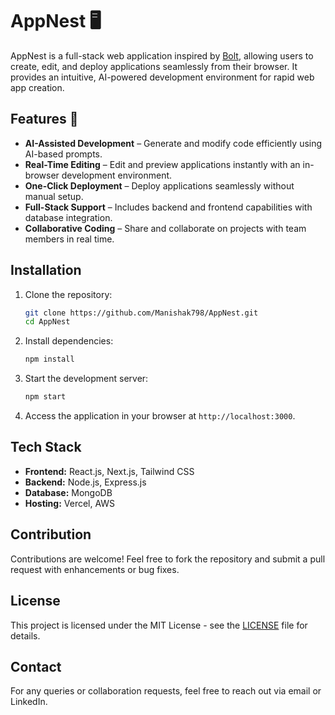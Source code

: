 # AppNest 🖥️

AppNest is a full-stack web application inspired by [Bolt](https://bolt.new/), allowing users to create, edit, and deploy applications seamlessly from their browser. It provides an intuitive, AI-powered development environment for rapid web app creation.

## Features 👀

- **AI-Assisted Development** – Generate and modify code efficiently using AI-based prompts.
- **Real-Time Editing** – Edit and preview applications instantly with an in-browser development environment.
- **One-Click Deployment** – Deploy applications seamlessly without manual setup.
- **Full-Stack Support** – Includes backend and frontend capabilities with database integration.
- **Collaborative Coding** – Share and collaborate on projects with team members in real time.

## Installation

1. Clone the repository:
   ```sh
   git clone https://github.com/Manishak798/AppNest.git
   cd AppNest
   ```
2. Install dependencies:
   ```sh
   npm install
   ```
3. Start the development server:
   ```sh
   npm start
   ```
4. Access the application in your browser at `http://localhost:3000`.

## Tech Stack

- **Frontend:** React.js, Next.js, Tailwind CSS
- **Backend:** Node.js, Express.js
- **Database:** MongoDB
- **Hosting:** Vercel, AWS

## Contribution

Contributions are welcome! Feel free to fork the repository and submit a pull request with enhancements or bug fixes.

## License

This project is licensed under the MIT License - see the [LICENSE](LICENSE) file for details.

## Contact

For any queries or collaboration requests, feel free to reach out via email or LinkedIn.

